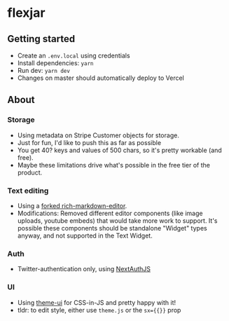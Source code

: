 # flexjar

## Getting started

- Create an `.env.local` using credentials
- Install dependencies: `yarn`
- Run dev: `yarn dev`
- Changes on master should automatically deploy to Vercel

## About 

### Storage
- Using metadata on Stripe Customer objects for storage. 
- Just for fun, I'd like to push this as far as possible
- You get 40? keys and values of 500 chars, so it's pretty workable (and free).
- Maybe these limitations drive what's possible in the free tier of the product.
  
### Text editing
- Using a [forked rich-markdown-editor](https://github.com/mysterious-technology/rich-markdown-editor).
- Modifications: Removed different editor components (like image uploads, youtube embeds) that would take more work to support. It's possible these components should be standalone "Widget" types anyway, and not supported in the Text Widget.

### Auth
- Twitter-authentication only, using [NextAuthJS](https://next-auth.js.org/)

### UI
- Using [theme-ui](https://theme-ui.com/components) for CSS-in-JS and pretty happy with it!
- tldr: to edit style, either use `theme.js` or the `sx={{}}` prop

